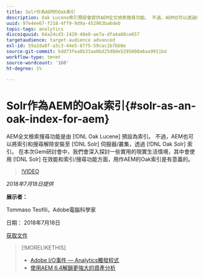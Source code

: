 ```yaml
---
title: Solr作為AEM的Oak索引
description: Oak Lucene索引預設會提供AEM全文檢索搜尋功能。 不過，AEM也可以透過Oak Solr索引將索引和搜尋解除安裝到Solr伺服器/叢集。 在這場Gem研討會中，我們深入探討一些實用的現實生活情境，在這些情境中，使用Solr作為AEM的Oak索引在效能和索引/搜尋功能方面是可行的做法。
uuid: 97e4ee67-f218-4ff9-9d9a-452963ba6deb
topic-tags: analytics
discoiquuid: 84a24cd3-1420-48e0-ae7a-dfa4a68ce657
targetaudience: target-audience advanced
exl-id: 59a2da8f-a3c3-44e5-8775-59cac1b7bb8e
source-git-commit: bdd73fea8b33aa0bd25d8de5295808a6aa9911bd
workflow-type: tm+mt
source-wordcount: '160'
ht-degree: 1%

---
```


# Solr作為AEM的Oak索引{#solr-as-an-oak-index-for-aem}

AEM全文檢索搜尋功能是由 [!DNL Oak Lucene] 預設為索引。 不過，AEM也可以將索引和搜尋解除安裝至 [!DNL Solr] 伺服器/叢集，透過 [!DNL Oak Solr] 索引。 在本次Gem研討會中，我們會深入探討一些實用的現實生活情境，其中會使用 [!DNL Solr] 在效能和索引/搜尋功能方面，用作AEM的Oak索引是有意義的。

>[!VIDEO](https://video.tv.adobe.com/v/23023/?quality=9)

*2018年7月18日提供*

**展示者：**

Tommaso Teofili，Adobe電腦科學家

日期： 2018年7月18日

[获取文件](assets/aem-gems-solr-oakaem-071818.pdf)

<!--
[Get back to the Overview](https://helpx.adobe.com/experience-manager/kt/eseminars/gems/aem-index.html)
-->

>[!MORELIKETHIS]
>
>* [Adobe I/O事件 — Analytics觸發程式](aem-analytics-triggers.md)
>* [使用AEM 6.4解鎖更強大的資產分析](https://helpx.adobe.com/experience-manager/kt/eseminars/experience-insider/exp-asset-analytics-64.html)


<!-- wrong link, needs to be replaced. removed for now:
>* [Getting the most out of digital interactions with AEM and Analytics](https://helpx.adobe.com/experience-manager/kt/eseminars/ask-the-expert/aem-getting-the-most-out-of-digital-interactions-with-aem-and-analytics.html) 
-->
